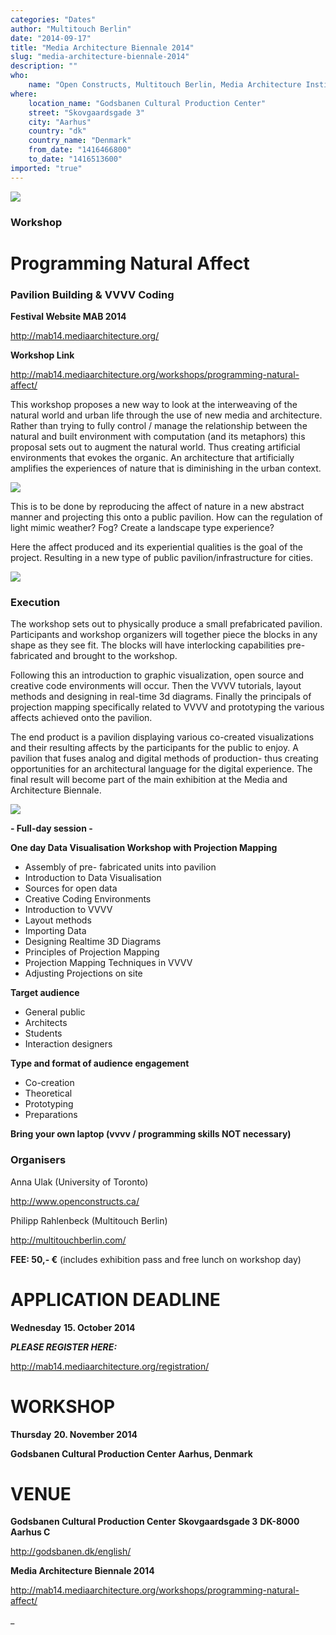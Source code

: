 ```yaml
---
categories: "Dates"
author: "Multitouch Berlin"
date: "2014-09-17"
title: "Media Architecture Biennale 2014"
slug: "media-architecture-biennale-2014"
description: ""
who: 
    name: "Open Constructs, Multitouch Berlin, Media Architecture Institute"
where: 
    location_name: "Godsbanen Cultural Production Center"
    street: "Skovgaardsgade 3"
    city: "Aarhus"
    country: "dk"
    country_name: "Denmark"
    from_date: "1416466800"
    to_date: "1416513600"
imported: "true"
---
```



![](Poster-Workshop-Web-VVVV.jpg) 


###  Workshop
#  Programming Natural Affect
###  Pavilion Building & VVVV Coding
**Festival Website MAB 2014**

<http://mab14.mediaarchitecture.org/>

**Workshop Link**

<http://mab14.mediaarchitecture.org/workshops/programming-natural-affect/>


This workshop proposes a new way to look at the interweaving of the natural world and urban life through the use of new media and architecture. Rather than trying to fully control / manage the relationship between the natural and built environment with computation (and its metaphors) this proposal sets out to augment the natural world. Thus creating artificial environments that evokes the organic. An architecture that artificially amplifies the experiences of nature that is diminishing in the urban context.

![](VVVV-07.jpg)
<!--break-->
This is to be done by reproducing the affect of nature in a new abstract manner and projecting this onto a public pavilion. How can the regulation of light mimic weather? Fog? Create a landscape type experience?

Here the affect produced and its experiential qualities is the goal of the project. Resulting in a new type of public pavilion/infrastructure for cities.

![](VVVV-04.jpg)

###  **Execution**
The workshop sets out to physically produce a small prefabricated pavilion. Participants and workshop organizers will together piece the blocks in any shape as they see fit. The blocks will have interlocking capabilities pre-fabricated and brought to the workshop. 

Following this an introduction to graphic visualization, open source and creative code environments will occur. Then the VVVV tutorials, layout methods and designing in real-time 3d diagrams. Finally the principals of projection mapping specifically related to VVVV and prototyping the various affects achieved onto the pavilion.

The end product is a pavilion displaying various co-created visualizations and their resulting affects by the participants for the public to enjoy. A pavilion that fuses analog and digital methods of production- thus creating opportunities for an architectural language for the digital experience. The final result will become part of the main exhibition at the Media and Architecture Biennale.


![](VVVV-01.jpg) 




**- Full-day session -**

**One day Data Visualisation Workshop with Projection Mapping**

* Assembly of pre- fabricated units into pavilion
* Introduction to Data Visualisation
* Sources for open data
* Creative Coding Environments
* Introduction to VVVV
* Layout methods
* Importing Data
* Designing Realtime 3D Diagrams
* Principles of Projection Mapping
* Projection Mapping Techniques in VVVV
* Adjusting Projections on site

**Target audience**

* General public
* Architects
* Students
* Interaction designers

**Type and format of audience engagement**

* Co-creation
* Theoretical
* Prototyping
* Preparations
 
**Bring your own laptop (vvvv / programming skills NOT necessary)**

###  **Organisers**
Anna Ulak (University of Toronto)

<http://www.openconstructs.ca/>

Philipp Rahlenbeck (Multitouch Berlin)

<http://multitouchberlin.com/>


**FEE: 50,- €** (includes exhibition pass and free lunch on workshop day)

 
#  **APPLICATION DEADLINE**
**Wednesday**
**15. October 2014**

***PLEASE REGISTER HERE:***

<http://mab14.mediaarchitecture.org/registration/>


#  **WORKSHOP**
**Thursday**
**20. November 2014**

**Godsbanen Cultural Production Center**
**Aarhus, Denmark**

#  **VENUE**
**Godsbanen Cultural Production Center**
**Skovgaardsgade 3**
**DK-8000 Aarhus C**


<http://godsbanen.dk/english/>



**Media Architecture Biennale 2014**

<http://mab14.mediaarchitecture.org/workshops/programming-natural-affect/>






_